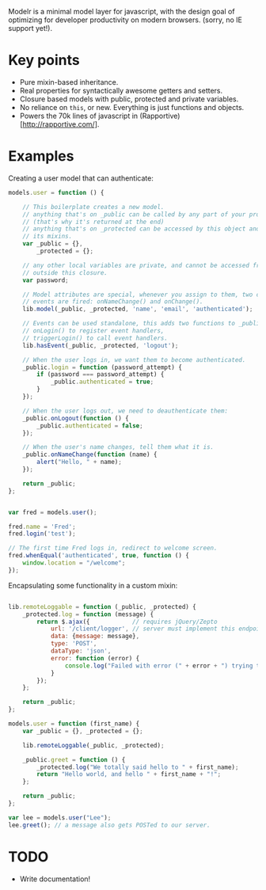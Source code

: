 Modelr is a minimal model layer for javascript, with the design goal of optimizing for
developer productivity on modern browsers. (sorry, no IE support yet!).

Key points
==========

* Pure mixin-based inheritance.
* Real properties for syntactically awesome getters and setters.
* Closure based models with public, protected and private variables.
* No reliance on `this`, or new. Everything is just functions and objects.
* Powers the 70k lines of javascript in (Rapportive)[http://rapportive.com/].

Examples
========
Creating a user model that can authenticate:
```javascript
models.user = function () {

    // This boilerplate creates a new model.
    // anything that's on _public can be called by any part of your program
    // (that's why it's returned at the end)
    // anything that's on _protected can be accessed by this object and
    // its mixins.
    var _public = {},
        _protected = {};

    // any other local variables are private, and cannot be accessed from
    // outside this closure.
    var password;

    // Model attributes are special, whenever you assign to them, two change
    // events are fired: onNameChange() and onChange().
    lib.model(_public, _protected, 'name', 'email', 'authenticated');

    // Events can be used standalone, this adds two functions to _public.
    // onLogin() to register event handlers,
    // triggerLogin() to call event handlers.
    lib.hasEvent(_public, _protected, 'logout');

    // When the user logs in, we want them to become authenticated.
    _public.login = function (password_attempt) {
        if (password === password_attempt) {
            _public.authenticated = true;
        }
    });

    // When the user logs out, we need to deauthenticate them:
    _public.onLogout(function () {
        _public.authenticated = false;
    });

    // When the user's name changes, tell them what it is.
    _public.onNameChange(function (name) {
        alert("Hello, " + name);
    });

    return _public;
};


var fred = models.user();

fred.name = 'Fred';
fred.login('test');

// The first time Fred logs in, redirect to welcome screen.
fred.whenEqual('authenticated', true, function () {
    window.location = "/welcome";
});

```

Encapsulating some functionality in a custom mixin:
```javascript

lib.remoteLoggable = function (_public, _protected) {
    _protected.log = function (message) {
        return $.ajax({            // requires jQuery/Zepto
            url: '/client/logger', // server must implement this endpoint 
            data: {message: message},
            type: 'POST',
            dataType: 'json',
            error: function (error) {
                console.log("Failed with error (" + error + ") trying to log: ", message);
            }
        });
    };

    return _public;
};

models.user = function (first_name) {
    var _public = {}, _protected = {};

    lib.remoteLoggable(_public, _protected);

    _public.greet = function () {
        _protected.log("We totally said hello to " + first_name);
        return "Hello world, and hello " + first_name + "!";
    };

    return _public;
};

var lee = models.user("Lee");
lee.greet(); // a message also gets POSTed to our server.

```

TODO
====

* Write documentation!
